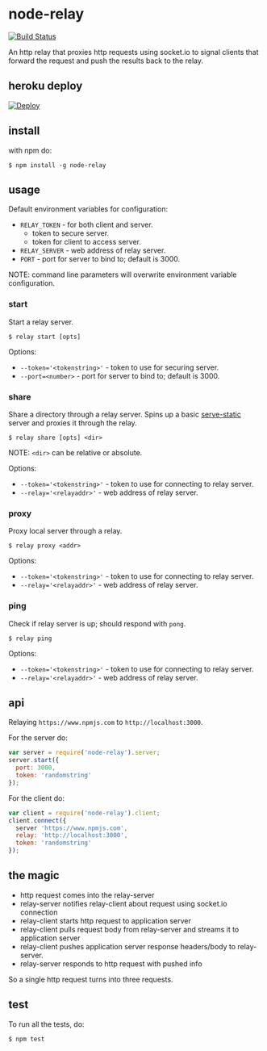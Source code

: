 # node-relay

[![Build Status](https://travis-ci.org/djblue/node-relay.svg?branch=master)](https://travis-ci.org/djblue/node-relay)

An http relay that proxies http requests using socket.io to
signal clients that forward the request and push the results
back to the relay.

## heroku deploy

[![Deploy](https://www.herokucdn.com/deploy/button.png)](https://heroku.com/deploy)


## install

with npm do:

    $ npm install -g node-relay

## usage

Default environment variables for configuration:

- `RELAY_TOKEN` - for both client and server.
  - token to secure server.
  - token for client to access server.
- `RELAY_SERVER` - web address of relay server.
- `PORT` - port for server to bind to; default is 3000.

NOTE: command line parameters will overwrite environment
variable configuration.

### start

Start a relay server.

    $ relay start [opts]

Options:

- `--token='<tokenstring>'` - token to use for securing server.
- `--port=<number>` - port for server to bind to; default is
  3000.

### share

Share a directory through a relay server. Spins up a basic [serve-static](https://www.npmjs.com/package/serve-static) server and proxies it through the relay.

    $ relay share [opts] <dir>

NOTE: `<dir>` can be relative or absolute.

Options:

- `--token='<tokenstring>'` - token to use for connecting to relay server.
- `--relay='<relayaddr>'` - web address of relay server.

### proxy

Proxy local server through a relay.

    $ relay proxy <addr>

Options:

- `--token='<tokenstring>'` - token to use for connecting to relay server.
- `--relay='<relayaddr>'` - web address of relay server.

### ping

Check if relay server is up; should respond with `pong`.

    $ relay ping

Options:

- `--token='<tokenstring>'` - token to use for connecting to relay server.
- `--relay='<relayaddr>'` - web address of relay server.

## api

Relaying `https://www.npmjs.com` to `http://localhost:3000`.

For the server do:

```javascript
var server = require('node-relay').server;
server.start({
  port: 3000,
  token: 'randomstring'
});
```

For the client do:

```javascript
var client = require('node-relay').client;
client.connect({
  server 'https://www.npmjs.com',
  relay: 'http://localhost:3000',
  token: 'randomstring'
});
```


## the magic

- http request comes into the relay-server
- relay-server notifies relay-client about request using
  socket.io connection
- relay-client starts http request to application server
- relay-client pulls request body from relay-server and streams
  it to application server
- relay-client pushes application server response headers/body
  to relay-server.
- relay-server responds to http request with pushed info

So a single http request turns into three requests.

## test

To run all the tests, do:

    $ npm test
